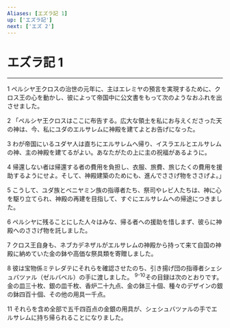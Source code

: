 ```yaml
---
Aliases: [エズラ記 1]
up: ['エズラ記']
next: ['エズ 2']
---
```

# エズラ記 1

***




1 
ペルシヤ王クロスの治世の元年に、主はエレミヤの預言を実現するために、クロス王の心を動かし、彼によって帝国中に公文書をもって次のようなおふれを出させました。 



2 
「ペルシヤ王クロスはここに布告する。広大な領土を私にお与えくださった天の神は、今、私にユダのエルサレムに神殿を建てよとお告げになった。 



3 
わが帝国にいるユダヤ人は直ちにエルサレムへ帰り、イスラエルとエルサレムの神、主の神殿を建てるがよい。あなたがたの上に主の祝福があるように。 



4 
帰還しない者は帰還する者の費用を負担し、衣服、旅費、旅じたくの費用を援助するようにせよ。そして、神殿建築のためにも、進んでささげ物をささげよ。」 



5 
こうして、ユダ族とベニヤミン族の指導者たち、祭司やレビ人たちは、神に心を駆り立てられ、神殿の再建を目指して、すぐにエルサレムへの帰途につきました。 



6 
ペルシヤに残ることにした人々はみな、帰る者への援助を惜しまず、彼らに神殿へのささげ物を託しました。 



7 
クロス王自身も、ネブカデネザルがエルサレムの神殿から持って来て自国の神殿に納めていた金の鉢や高価な祭具類を寄贈しました。 



8 
彼は宝物係ミテレダテにそれらを確認させたのち、引き揚げ団の指導者シェシュバツァル（ゼルバベル）の手に渡しました。 <sup class="versenum">9-10</sup>その目録は次のとおりです。金の皿三十枚、銀の皿千枚、香炉二十九点、金の鉢三十個、種々のデザインの銀の鉢四百十個、その他の用具一千点。 



11 
それらを含め全部で五千四百点の金銀の用具が、シェシュバツァルの手でエルサレムに持ち帰られることになりました。
